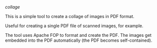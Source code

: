 *collage*

This is a simple tool to create a collage of images in PDF format.

Useful for creating a single PDF file of scanned images, for example.

The tool uses Apache FOP to format and create the PDF. The images get embedded into the PDF automatically (the PDF becomes self-contained).
